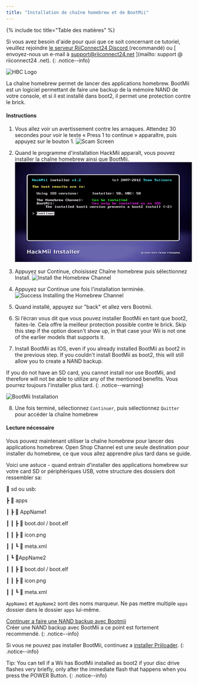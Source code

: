 ```yaml
---
title: "Installation de chaîne homebrew et de BootMii"
---
```


{% include toc title="Table des matières" %}

Si vous avez besoin d'aide pour quoi que ce soit concernant ce tutoriel, veuillez rejoindre [ le serveur RiiConnect24 Discord ](https://discord.gg/rc24) (recommandé) ou \[ envoyez-nous un e-mail à support@riiconnect24.net \](mailto: support @ riiconnect24 .net).
{: .notice--info}

![HBC Logo](/images/hbc.png)

La chaîne homebrew permet de lancer des applications homebrew. BootMii est un logiciel permettant de faire une backup de la mémoire NAND de votre console, et si il est installé dans boot2, il permet une protection contre le brick.

#### Instructions

1. Vous allez voir un avertissement contre les arnaques. Attendez 30 secondes pour voir le texte « Press 1 to continue » apparaître, puis appuyez sur le bouton 1. ![Scam Screen](/images/Wii/ScamScreen.png)

2. Quand le programme d'installation HackMii apparaît, vous pouvez installer la chaîne homebrew ainsi que BootMii. ![Results](/images/Wii/Results.png)

3. Appuyez sur Continue, choisissez Chaîne homebrew puis sélectionnez Install. ![Install the Homebrew Channel](/images/Wii/InstallHomebrewChannel.png)

4. Appuyez sur Continue une fois l'installation terminée. ![Success Installing the Homebrew Channel](/images/Wii/SuccessHBC.png)

5. Quand installé, appuyez sur "back" et allez vers Bootmii.
6. Si l’écran vous dit que vous pouvez installer BootMii en tant que boot2, faites-le. Cela offre la meilleur protection possible contre le brick. Skip this step if the option doesn't show up, in that case your Wii is not one of the earlier models that supports it.
7. Install BootMii as IOS, even if you already installed BootMii as boot2 in the previous step. If you couldn't install BootMii as boot2, this will still allow you to create a NAND backup.

If you do not have an SD card, you cannot install nor use BootMii, and therefore will not be able to utilize any of the mentioned benefits. Vous pourrez toujours l'installer plus tard.
{: .notice--warning}

![BootMii Installation](/images/Wii/InstallBootMii.png)

8. Une fois terminé, sélectionnez `Continuer`, puis sélectionnez `Quitter` pour accéder la chaîne homebrew

#### Lecture nécessaire

Vous pouvez maintenant utiliser la chaîne homebrew pour lancer des applications homebrew. Open Shop Channel est une seule destination pour installer du homebrew, ce que vous allez apprendre plus tard dans se guide.

Voici une astuce - quand entrain d'installer des applications homebrew sur votre card SD or périphériques USB, votre structure des dossiers doit ressembler sa:

💾 sd ou usb:

┣ 📂 apps

┃ ┣ 📂 AppName1

┃ ┃ ┣ 📄 boot.dol / boot.elf

┃ ┃ ┣ 📄 icon.png

┃ ┃ ┗ 📄 meta.xml

┃ ┗ 📂AppName2

┃ ┃ ┣ 📄 boot.dol / boot.elf

┃ ┃ ┣ 📄 icon.png

┃ ┃ ┗ 📄 meta.xml

`AppName1` et `AppName2` sont des noms marqueur. Ne pas mettre multiple `apps` dossier dans le dossier `apps` lui-même.

[Continuer a faire une NAND backup avec Bootmii](bootmii)<br> Créer une NAND backup avec BootMii a ce point est fortement recommendé.
{: .notice--info}

Si vous ne pouvez pas installer BootMii, continuez a [installer Priiloader](priiloader).
{: .notice--info}

Tip: You can tell if a Wii has BootMii installed as boot2 if your disc drive flashes very briefly, only after the immediate flash that happens when you press the POWER Button.
{: .notice--info}
